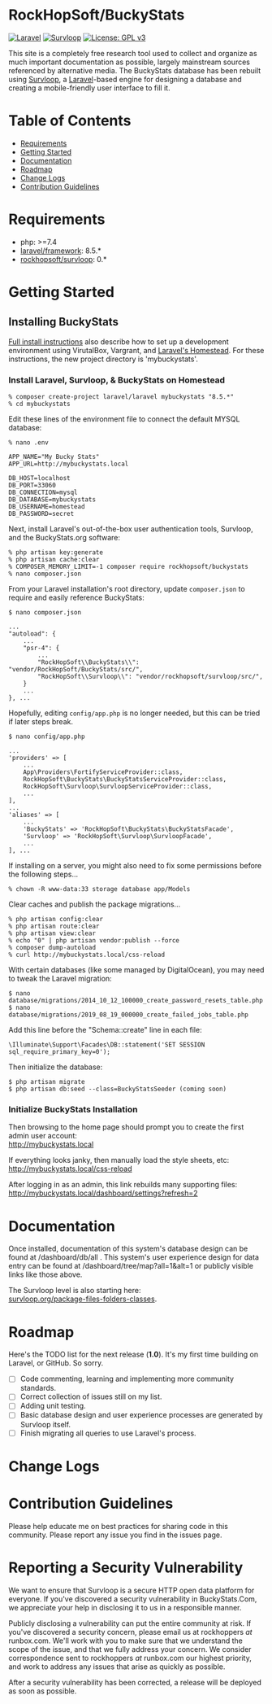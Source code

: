 
# RockHopSoft/BuckyStats

[![Laravel](https://img.shields.io/badge/Laravel-8.5-orange.svg?style=flat-square)](http://laravel.com)
[![Survloop](https://img.shields.io/badge/Survloop-0.3-orange.svg?style=flat-square)](https://github.com/rockhopsoft/survloop)
[![License: GPL v3](https://img.shields.io/badge/License-GPL%20v3-blue.svg)](https://www.gnu.org/licenses/gpl-3.0)

This site is a completely free research tool used to collect and organize as much important documentation as possible,
largely mainstream sources referenced by alternative media. The BuckyStats database has been rebuilt using
<a href="https://github.com/rockhopsoft/survloop" target="_blank">Survloop</a>, a
<a href="https://laravel.com/" target="_blank">Laravel</a>-based engine
for designing a database and creating a mobile-friendly user interface to fill it.

# Table of Contents
* [Requirements](#requirements)
* [Getting Started](#getting-started)
* [Documentation](#documentation)
* [Roadmap](#roadmap)
* [Change Logs](#change-logs)
* [Contribution Guidelines](#contribution-guidelines)


# <a name="requirements"></a>Requirements

* php: >=7.4
* <a href="https://packagist.org/packages/laravel/framework" target="_blank">laravel/framework</a>: 8.5.*
* <a href="https://packagist.org/packages/rockhopsoft/survloop" target="_blank">rockhopsoft/survloop</a>: 0.*

# <a name="getting-started"></a>Getting Started

## Installing BuckyStats

<a href="https://BuckyStats.org/how-to-install-local-BuckyStats" target="_blank">Full install instructions</a> also describe how to set up a development environment using VirutalBox, Vargrant, and <a href="https://laravel.com/docs/8.x/homestead" target="_blank">Laravel's Homestead</a>. For these instructions, the new project directory is 'mybuckystats'.

### Install Laravel, Survloop, & BuckyStats on Homestead
```
% composer create-project laravel/laravel mybuckystats "8.5.*"
% cd mybuckystats

```

Edit these lines of the environment file to connect the default MYSQL database:
```
% nano .env
```
```
APP_NAME="My Bucky Stats"
APP_URL=http://mybuckystats.local

DB_HOST=localhost
DB_PORT=33060
DB_CONNECTION=mysql
DB_DATABASE=mybuckystats
DB_USERNAME=homestead
DB_PASSWORD=secret
```

Next, install Laravel's out-of-the-box user authentication tools, Survloop, and the BuckyStats.org software:
```
% php artisan key:generate
% php artisan cache:clear
% COMPOSER_MEMORY_LIMIT=-1 composer require rockhopsoft/buckystats
% nano composer.json
```

From your Laravel installation's root directory, update `composer.json` to require and easily reference BuckyStats:
```
$ nano composer.json
```
```
...
"autoload": {
    ...
    "psr-4": {
        ...
        "RockHopSoft\\BuckyStats\\": "vendor/RockHopSoft/BuckyStats/src/",
        "RockHopSoft\\Survloop\\": "vendor/rockhopsoft/survloop/src/",
    }
    ...
}, ...
```

Hopefully, editing `config/app.php` is no longer needed, but this can be tried if later steps break.
```
$ nano config/app.php
```
```
...
'providers' => [
    ...
    App\Providers\FortifyServiceProvider::class,
    RockHopSoft\BuckyStats\BuckyStatsServiceProvider::class,
    RockHopSoft\Survloop\SurvloopServiceProvider::class,
    ...
],
...
'aliases' => [
    ...
    'BuckyStats' => 'RockHopSoft\BuckyStats\BuckyStatsFacade',
    'Survloop' => 'RockHopSoft\Survloop\SurvloopFacade',
    ...
], ...
```

If installing on a server, you might also need to fix some permissions before the following steps...
```
% chown -R www-data:33 storage database app/Models
```

Clear caches and publish the package migrations...
```
% php artisan config:clear
% php artisan route:clear
% php artisan view:clear
% echo "0" | php artisan vendor:publish --force
% composer dump-autoload
% curl http://mybuckystats.local/css-reload
```

With certain databases (like some managed by DigitalOcean), you may need to tweak the Laravel migration:
```
$ nano database/migrations/2014_10_12_100000_create_password_resets_table.php
$ nano database/migrations/2019_08_19_000000_create_failed_jobs_table.php
```
Add this line before the "Schema::create" line in each file:
```
\Illuminate\Support\Facades\DB::statement('SET SESSION sql_require_primary_key=0');
```

Then initialize the database:
```
$ php artisan migrate
$ php artisan db:seed --class=BuckyStatsSeeder (coming soon)
```

### Initialize BuckyStats Installation

Then browsing to the home page should prompt you to create the first admin user account:<br />
http://mybuckystats.local

If everything looks janky, then manually load the style sheets, etc:<br />
http://mybuckystats.local/css-reload

After logging in as an admin, this link rebuilds many supporting files:<br />
http://mybuckystats.local/dashboard/settings?refresh=2


# <a name="documentation"></a>Documentation

Once installed, documentation of this system's database design can be found at /dashboard/db/all . This system's user experience design for data entry can be found at /dashboard/tree/map?all=1&alt=1 or publicly visible links like those above.

The Survloop level is also starting here: <br />
<a href="https://survloop.org/package-files-folders-classes" target="_blank">survloop.org/package-files-folders-classes</a>.

# <a name="roadmap"></a>Roadmap

Here's the TODO list for the next release (**1.0**). It's my first time building on Laravel, or GitHub. So sorry.

* [ ] Code commenting, learning and implementing more community standards.
* [ ] Correct collection of issues still on my list.
* [ ] Adding unit testing.
* [ ] Basic database design and user experience processes are generated by Survloop itself.
* [ ] Finish migrating all queries to use Laravel's process.

# <a name="change-logs"></a>Change Logs


# <a name="contribution-guidelines"></a>Contribution Guidelines

Please help educate me on best practices for sharing code in this community.
Please report any issue you find in the issues page.

# <a name="security-help"></a>Reporting a Security Vulnerability

We want to ensure that Survloop is a secure HTTP open data platform for everyone.
If you've discovered a security vulnerability in BuckyStats.Com,
we appreciate your help in disclosing it to us in a responsible manner.

Publicly disclosing a vulnerability can put the entire community at risk.
If you've discovered a security concern, please email us at rockhoppers *at* runbox.com.
We'll work with you to make sure that we understand the scope of the issue, and that we fully address your concern.
We consider correspondence sent to rockhoppers *at* runbox.com our highest priority,
and work to address any issues that arise as quickly as possible.

After a security vulnerability has been corrected, a release will be deployed as soon as possible.
